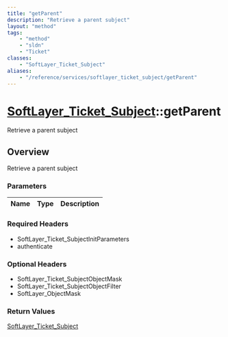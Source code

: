 ```yaml
---
title: "getParent"
description: "Retrieve a parent subject"
layout: "method"
tags:
    - "method"
    - "sldn"
    - "Ticket"
classes:
    - "SoftLayer_Ticket_Subject"
aliases:
    - "/reference/services/softlayer_ticket_subject/getParent"
---
```

# [SoftLayer_Ticket_Subject](/reference/services/SoftLayer_Ticket_Subject)::getParent

Retrieve a parent subject


## Overview 
Retrieve a parent subject

### Parameters 
|Name | Type | Description |
| --- | --- | --- |


### Required Headers
* SoftLayer_Ticket_SubjectInitParameters
* authenticate

### Optional Headers
* SoftLayer_Ticket_SubjectObjectMask
* SoftLayer_Ticket_SubjectObjectFilter
* SoftLayer_ObjectMask

### Return Values
<a href='/reference/datatypes/SoftLayer_Ticket_Subject'>SoftLayer_Ticket_Subject </a>

